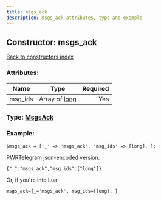 ```yaml
---
title: msgs_ack
description: msgs_ack attributes, type and example
---
```

## Constructor: msgs\_ack  
[Back to constructors index](index.md)



### Attributes:

| Name     |    Type       | Required |
|----------|:-------------:|---------:|
|msg\_ids|Array of [long](../types/long.md) | Yes|



### Type: [MsgsAck](../types/MsgsAck.md)


### Example:

```
$msgs_ack = ['_' => 'msgs_ack', 'msg_ids' => [long], ];
```  

[PWRTelegram](https://pwrtelegram.xyz) json-encoded version:

```
{"_":"msgs_ack","msg_ids":["long"]}
```


Or, if you're into Lua:  


```
msgs_ack={_='msgs_ack', msg_ids={long}, }

```



